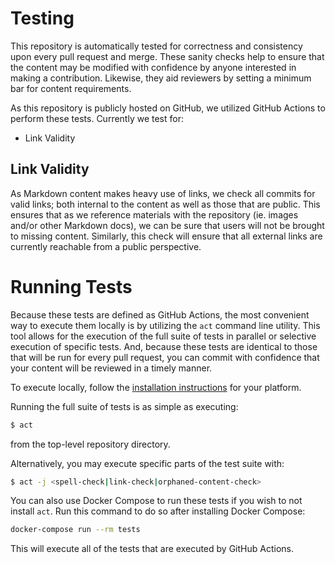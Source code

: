# Testing

This repository is automatically tested for correctness and consistency upon every pull request and merge. These sanity checks help to ensure that the content may be modified with confidence by anyone interested in making a contribution. Likewise, they aid reviewers by setting a minimum bar for content requirements.

As this repository is publicly hosted on GitHub, we utilized GitHub Actions to perform these tests. Currently we test for:
- Link Validity


## Link Validity

As Markdown content makes heavy use of links, we check all commits for valid links; both internal to the content as well as those that are public. This ensures that as we reference materials with the repository (ie. images and/or other Markdown docs), we can be sure that users will not be brought to missing content. Similarly, this check will ensure that all external links are currently reachable from a public perspective. 

# Running Tests

Because these tests are defined as GitHub Actions, the most convenient way to execute them locally is by utilizing the `act` command line utility. This tool allows for the execution of the full suite of tests in parallel or selective execution of specific tests. And, because these tests are identical to those that will be run for every pull request, you can commit with confidence that your content will be reviewed in a timely manner.

To execute locally, follow the [installation instructions](https://github.com/nektos/act#installation) for your platform.

Running the full suite of tests is as simple as executing:

```bash
$ act
```

from the top-level repository directory.

Alternatively, you may execute specific parts of the test suite with:

```bash
$ act -j <spell-check|link-check|orphaned-content-check>
```

You can also use Docker Compose to run these tests if you wish to not install `act`.
Run this command to do so after installing Docker Compose:

```sh
docker-compose run --rm tests
```

This will execute all of the tests that are executed by GitHub Actions.

